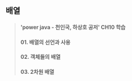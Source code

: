 ## 배열

> #### 'power java - 천인국, 하상호 공저' CH10 학습
> #### 01. 배열의 선언과 사용
> #### 02. 객체들의 배열
> #### 03. 2차원 배열
